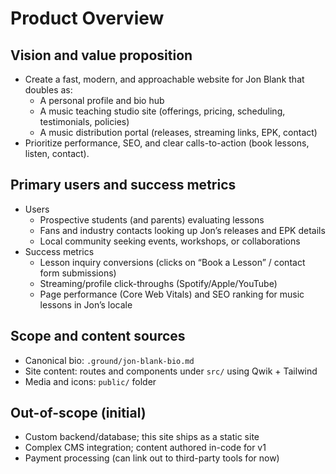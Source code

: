 # Product Overview

## Vision and value proposition
- Create a fast, modern, and approachable website for Jon Blank that doubles as:
  - A personal profile and bio hub
  - A music teaching studio site (offerings, pricing, scheduling, testimonials, policies)
  - A music distribution portal (releases, streaming links, EPK, contact)
- Prioritize performance, SEO, and clear calls-to-action (book lessons, listen, contact).

## Primary users and success metrics
- Users
  - Prospective students (and parents) evaluating lessons
  - Fans and industry contacts looking up Jon’s releases and EPK details
  - Local community seeking events, workshops, or collaborations
- Success metrics
  - Lesson inquiry conversions (clicks on “Book a Lesson” / contact form submissions)
  - Streaming/profile click-throughs (Spotify/Apple/YouTube)
  - Page performance (Core Web Vitals) and SEO ranking for music lessons in Jon’s locale

## Scope and content sources
- Canonical bio: `.ground/jon-blank-bio.md`
- Site content: routes and components under `src/` using Qwik + Tailwind
- Media and icons: `public/` folder

## Out-of-scope (initial)
- Custom backend/database; this site ships as a static site
- Complex CMS integration; content authored in-code for v1
- Payment processing (can link out to third-party tools for now)
